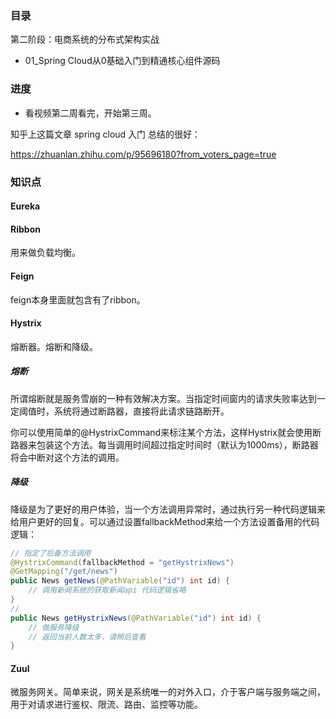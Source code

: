 ### 目录

第二阶段：电商系统的分布式架构实战

- 01_Spring Cloud从0基础入门到精通核心组件源码

### 进度

- 看视频第二周看完，开始第三周。

知乎上这篇文章 spring cloud 入门 总结的很好：

https://zhuanlan.zhihu.com/p/95696180?from_voters_page=true

### 知识点

#### Eureka

#### Ribbon

用来做负载均衡。

#### Feign

feign本身里面就包含有了ribbon。

#### Hystrix

熔断器。熔断和降级。

##### 熔断

所谓熔断就是服务雪崩的一种有效解决方案。当指定时间窗内的请求失败率达到一定阈值时，系统将通过断路器，直接将此请求链路断开。

你可以使用简单的@HystrixCommand来标注某个方法，这样Hystrix就会使用断路器来包装这个方法。每当调用时间超过指定时间时（默认为1000ms），断路器将会中断对这个方法的调用。

##### 降级

降级是为了更好的用户体验，当一个方法调用异常时，通过执行另一种代码逻辑来给用户更好的回复。可以通过设置fallbackMethod来给一个方法设置备用的代码逻辑：

```java
// 指定了后备方法调用
@HystrixCommand(fallbackMethod = "getHystrixNews")
@GetMapping("/get/news")
public News getNews(@PathVariable("id") int id) {
    // 调用新闻系统的获取新闻api 代码逻辑省略
}
// 
public News getHystrixNews(@PathVariable("id") int id) {
    // 做服务降级
    // 返回当前人数太多，请稍后查看
}
```

#### Zuul

微服务网关。简单来说，网关是系统唯一的对外入口，介于客户端与服务端之间，用于对请求进行鉴权、限流、路由、监控等功能。

